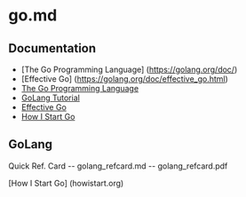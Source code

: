 
# go.md

## Documentation

* [The Go Programming Language] (https://golang.org/doc/)
* [Effective Go] (https://golang.org/doc/effective_go.html)
* [The Go Programming Language](https://golang.org/doc/)
* [GoLang Tutorial](https://golangbot.com/learn-golang-series/)
* [Effective Go](https://golang.org/doc/effective_go.html)
* [How I Start Go](https://howistart.org)


## GoLang

Quick Ref. Card -- golang_refcard.md -- golang_refcard.pdf

[How I Start Go] (howistart.org)

